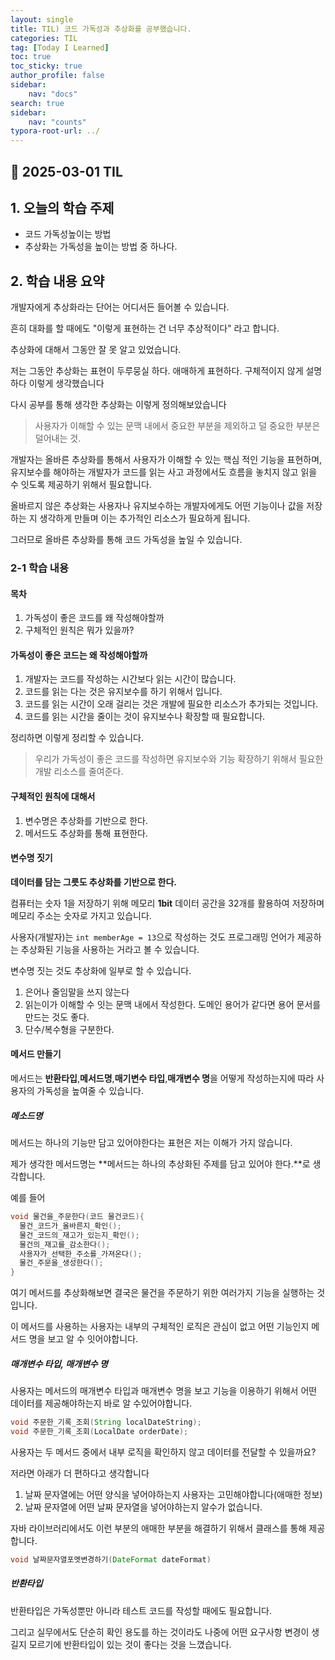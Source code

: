 ```yaml
---
layout: single
title: TIL) 코드 가독성과 추상화를 공부했습니다.
categories: TIL
tag: [Today I Learned]
toc: true
toc_sticky: true
author_profile: false
sidebar:
    nav: "docs"
search: true
sidebar:
    nav: "counts"
typora-root-url: ../
---
```


## 📌 2025-03-01 TIL

## 1. 오늘의 학습 주제
- 코드 가독성높이는 방법
- 추상화는 가독성을 높이는 방법 중 하나다.

## 2. 학습 내용 요약

개발자에게 추상화라는 단어는 어디서든 들어볼 수 있습니다.

흔히 대화를 할 때에도 "이렇게 표현하는 건 너무 추상적이다" 라고 합니다.



추상화에 대해서 그동안 잘 못 알고 있었습니다.

저는 그동안 추상화는 표현이 두루뭉실 하다. 애매하게 표현하다. 구체적이지 않게 설명하다 이렇게 생각했습니다



다시 공부를 통해 생각한 추상화는 이렇게 정의해보았습니다

> 사용자가 이해할 수 있는 문맥 내에서 중요한 부분을 제외하고 덜 중요한 부분은 덜어내는 것.



개발자는 올바른 추상화를 통해서 사용자가 이해할 수 있는 핵심 적인 기능을 표현하며, 유지보수를 해야하는 개발자가 코드를 읽는 사고 과정에서도 흐름을 놓치지 않고 읽을 수 잇도록 제공하기 위해서 필요합니다.

올바르지 않은 추상화는 사용자나 유지보수하는 개발자에게도 어떤 기능이나 값을 저장하는 지 생각하게 만들며 이는 추가적인 리소스가 필요하게 됩니다.

그러므로 올바른 추상화를 통해 코드 가독성을 높일 수 있습니다.



### 2-1 학습 내용

#### 목차

1. 가독성이 좋은 코드를 왜 작성해야할까
2. 구체적인 원칙은 뭐가 있을까?



#### 가독성이 좋은 코드는 왜 작성해야할까

1. 개발자는 코드를 작성하는 시간보다 읽는 시간이 많습니다.
1. 코드를 읽는 다는 것은 유지보수를 하기 위해서 입니다.
1. 코드를 읽는 시간이 오래 걸리는 것은 개발에 필요한 리소스가 추가되는 것입니다.
1. 코드를 읽는 시간을 줄이는 것이 유지보수나 확장할 때 필요합니다.

정리하면 이렇게 정리할 수 있습니다.

> 우리가 가독성이 좋은 코드를 작성하면 유지보수와 기능 확장하기 위해서 필요한 개발 리소스를 줄여준다.



#### 구체적인 원칙에 대해서

1. 변수명은 추상화를 기반으로 한다.
2. 메서드도 추상화를 통해 표현한다.

#### 변수명 짓기

**데이터를 담는 그릇도 추상화를 기반으로 한다.**

컴퓨터는 숫자 1을 저장하기 위해 메모리 **1bit** 데이터 공간을 32개를 활용하여 저장하며 메모리 주소는 숫자로 가지고 있습니다.

사용자(개발자)는 `int memberAge = 13`으로 작성하는 것도 프로그래밍 언어가 제공하는 추상화된 기능을 사용하는 거라고 볼 수 있습니다.

변수명 짓는 것도 추상화에 일부로 할 수 있습니다.

1. 은어나 줄임말을 쓰지 않는다
2. 읽는이가 이해할 수 잇는 문맥 내에서 작성한다. 도메인 용어가 같다면 용어 문서를 만드는 것도 좋다.
3. 단수/복수형을 구분한다.

#### 메서드 만들기

메서드는 **반환타입**,**메서드명**,**매기변수 타입**,**매개변수 명**을 어떻게 작성하는지에 따라 사용자의 가독성을 높여줄 수 있습니다.

##### 메소드명

메서드는 하나의 기능만 담고 있어야한다는 표현은 저는 이해가 가지 않습니다.

제가 생각한 메서드명는 **메서드는 하나의 추상화된 주제를 담고 있어야 한다.**로 생각합니다.

예를 들어

```java
void 물건을_주문한다(코드 물건코드){
  물건_코드가_올바른지_확인();
  물건_코드의_재고가_있는지_확인();
  물건의_재고를_감소한다();
  사용자가_선택한_주소를_가져온다();
  물건_주문을_생성한다();
}
```

여기 메서드를 추상화해보면 결국은 물건을 주문하기 위한 여러가지 기능을 실행하는 것입니다.

이 메서드를 사용하는 사용자는 내부의 구체적인 로직은 관심이 없고 어떤 기능인지 메서드 명을 보고 알 수 잇어야합니다.

##### 매개변수 타입, 매개변수 명

사용자는 메서드의 매개변수 타입과 매개변수 명을 보고 기능을 이용하기 위해서 어떤 데이터를 제공해야하는지 바로 알 수있어야합니다.

```java
void 주문한_기록_조회(String localDateString);
void 주문한_기록_조회(LocalDate orderDate);
```

사용자는 두 메서드 중에서 내부 로직을 확인하지 않고 데이터를 전달할 수 있을까요?

저라면 아래가 더 편하다고 생각합니다

1. 날짜 문자열에는 어떤 양식을 넣어야하는지 사용자는 고민해야합니다(애매한 정보)
2. 날짜 문자열에 어떤 날짜 문자열을 넣어야하는지 알수가 없습니다.

자바 라이브러리에서도 이런 부분의 애매한 부분을 해결하기 위해서 클래스를 통해 제공합니다.

```java
void 날짜문자열포멧변경하기(DateFormat dateFormat)
```



##### 반환타입

반환타입은 가독성뿐만 아니라 테스트 코드를 작성할 때에도 필요합니다.

그리고 실무에서도 단순히 확인 용도를 하는 것이라도 나중에 어떤 요구사항 변경이 생길지 모르기에 반환타입이 있는 것이 좋다는 것을 느꼈습니다.

